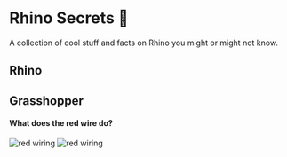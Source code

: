 # Rhino Secrets 🦏
A collection of cool stuff and facts on Rhino you might or might not know.

## Rhino

## Grasshopper
#### What does the red wire do?
![red wiring](/img/red-wiring_1.jpg)
![red wiring](/img/red-wiring_2.jpg)
